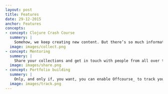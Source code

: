 ```yaml
---
layout: post
title: Features
date: 29-12-2015
anchor: Features
concepts: 
- concept: Clojure Crash Course
  summery: |
    Somehow, we keep creating new content. But there’s so much information out there already! So gather those great blog posts, podcasts and tutorials and turn them into collections on topics you love.
  image: images/collect.png
- concept: Mentoring
  summery: | 
    Share your collections and get in touch with people from all over the world. You can copy and edit their collections, and make them just right for you. Imagine the different perspectives, and what you’ll learn from them. 
  image: images/share.png
- concept: Portfolio building
  summery: | 
    Only, and only if, you want, you can enable Offcourse_ to track your progress. This way, you will build a personal profile that you can show to (future) employers to show off your mad skills on any topic.
  image: images/track.png
---
```

